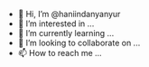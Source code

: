 - 👋 Hi, I’m @haniindanyanyur
- 👀 I’m interested in ...
- 🌱 I’m currently learning ...
- 💞️ I’m looking to collaborate on ...
- 📫 How to reach me ...

<!---
haniindanyanyur/haniindanyanyur is a ✨ special ✨ repository because its `README.md` (this file) appears on your GitHub profile.
You can click the Preview link to take a look at your changes.
--->
